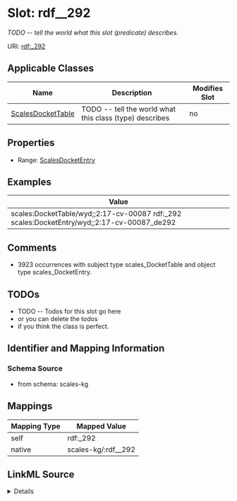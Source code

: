 

# Slot: rdf__292


_TODO -- tell the world what this slot (predicate) describes._





URI: [rdf:_292](http://www.w3.org/1999/02/22-rdf-syntax-ns#_292)



<!-- no inheritance hierarchy -->





## Applicable Classes

| Name | Description | Modifies Slot |
| --- | --- | --- |
| [ScalesDocketTable](../classes/ScalesDocketTable.md) | TODO -- tell the world what this class (type) describes |  no  |







## Properties

* Range: [ScalesDocketEntry](../classes/ScalesDocketEntry.md)






## Examples

| Value |
| --- |
| scales:DocketTable/wyd;;2:17-cv-00087 rdf:_292 scales:DocketEntry/wyd;;2:17-cv-00087_de292 |

## Comments

* 3923 occurrences with subject type scales_DocketTable and object type scales_DocketEntry.

## TODOs

* TODO -- Todos for this slot go here
* or you can delete the todos
* if you think the class is perfect.

## Identifier and Mapping Information







### Schema Source


* from schema: scales-kg




## Mappings

| Mapping Type | Mapped Value |
| ---  | ---  |
| self | rdf:_292 |
| native | scales-kg/:rdf__292 |




## LinkML Source

<details>
```yaml
name: rdf__292
description: TODO -- tell the world what this slot (predicate) describes.
todos:
- TODO -- Todos for this slot go here
- or you can delete the todos
- if you think the class is perfect.
comments:
- 3923 occurrences with subject type scales_DocketTable and object type scales_DocketEntry.
examples:
- value: scales:DocketTable/wyd;;2:17-cv-00087 rdf:_292 scales:DocketEntry/wyd;;2:17-cv-00087_de292
from_schema: scales-kg
rank: 1000
slot_uri: rdf:_292
alias: rdf__292
domain_of:
- scales_DocketTable
range: scales_DocketEntry

```
</details>
